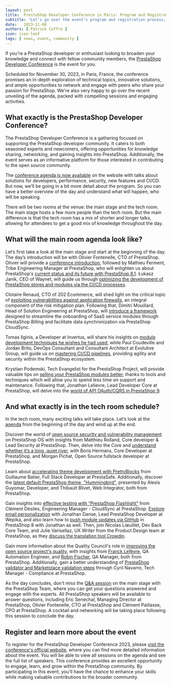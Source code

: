 ```yaml
---
layout: post
title:  PrestaShop Developer Conference in Paris: Program and Registration
subtitle: "Let’s go over the event’s program and registration process, taking place on November 30, 2023"
date:   2023-11-08
authors: [ Patrick Coffre ]
icon: icon-leaf
tags: [ news, event, community ]
---
```


If you're a PrestaShop developer or enthusiast looking to broaden your knowledge and connect with fellow community members, the [PrestaShop Developer Conference](https://events.prestashop.com/prestashop-developer-conference/en) is the event for you. 

Scheduled for November 30, 2023, in Paris, France, the conference promises an in-depth exploration of technical topics, innovative solutions, and ample opportunities to network and engage with peers who share your passion for PrestaShop. We're also very happy to go over the recent unveiling of the agenda, packed with compelling sessions and engaging activities.

## What exactly is the PrestaShop Developer Conference?

The PrestaShop Developer Conference is a gathering focused on supporting the PrestaShop developer community. It caters to both seasoned experts and newcomers, offering opportunities for knowledge sharing, networking, and gaining insights into PrestaShop. Additionally, the event serves as an informative platform for those interested in contributing to the open source community.

The [conference agenda is now available](https://events.prestashop.com/prestashop-developer-conference/en/sessions) on the website with talks about solutions for developers, performance, security, new features and CI/CD.
But now, we’ll be going in a bit more detail about the program. So you can have a better overview of the day and understand what will happen, who will be speaking.

There will be two rooms at the venue: the main stage and the tech  room. The main stage hosts a few more people than the tech room. But the main difference is that the tech room has a mix of shorter and longer talks, allowing for attendees to get a good mix of knowledge throughout the day.

## What will the main room agenda look like?

Let’s first take a look at the main stage and start at the beginning of the day.
The day’s introduction will be with Olivier Fontenelle, CTO of PrestaShop. Olivier will provide a [conference introduction](https://events.prestashop.com/prestashop-developer-conference/en/sessions?searchtext=conference%20introduction&page=1), followed by Mathieu Ferment, Tribe Engineering Manager at PrestaShop, who will enlighten us about PrestaShop's [current status and its future with PrestaShop 8.1](https://events.prestashop.com/prestashop-developer-conference/en/sessions?searchtext=ps%208.1&page=1). Łukasz Janik, CEO of Waynet, will guide us through [optimizing the development of PrestaShop stores and modules via the CI/CD processes](https://events.prestashop.com/prestashop-developer-conference/en/sessions?searchtext=optimization&page=1).

Clotaire Renaud, CTO of 202 Ecommerce, will shed light on the critical topic of [exploiting vulnerabilities against application firewalls](https://events.prestashop.com/prestashop-developer-conference/en/sessions?searchtext=exploit&page=1), an integral component of the risk mitigation plan. Following that, Dimitri Mouillard, Head of Solution Engineering at PrestaShop, will [introduce a framework](https://events.prestashop.com/prestashop-developer-conference/en/sessions?searchtext=framework&page=1) designed to streamline the onboarding of SaaS service modules through PrestaShop Billing and facilitate data synchronization via PrestaShop CloudSync.

Tomas Ilginis, a Developer at Invertus, will share his insights on [module development techniques he wishes he had used](https://events.prestashop.com/prestashop-developer-conference/en/sessions?searchtext=module%20development&page=1), while Paul Coudeville and Jordan Brito, DevOps Consultant and Consultant Architect at Evolutive Group, will guide us on [mastering CI/CD pipelines](https://events.prestashop.com/prestashop-developer-conference/en/sessions?searchtext=pipelines&page=1), providing agility and security within the PrestaShop ecosystem.

Krystian Podemski, Tech Evangelist for the PrestaShop Project, will provide valuable tips on [selling your PrestaShop modules better](https://events.prestashop.com/prestashop-developer-conference/en/sessions?searchtext=custom&page=1), thanks to tools and techniques which will allow you to spend less time on support and maintenance. Following that, Jonathan Lelievre, Lead Developer Core at PrestaShop, will delve into the [world of API OAuth/CQRS in PrestaShop 9](https://events.prestashop.com/prestashop-developer-conference/en/sessions?searchtext=api&page=1). 

## And what exactly is in the tech room schedule?

In the tech room, many exciting talks will take place. Let’s look at the [agenda](https://events.prestashop.com/prestashop-developer-conference/en/sessions) from the beginning of the day and wind up at the end.

Discover the world of [open source security and vulnerability management](https://events.prestashop.com/prestashop-developer-conference/en/sessions?searchtext=ouvert&page=1) on PrestaShop OS with insights from Matthieu Rolland, Core developer & Lead Security at PrestaShop. Then, delve into the Core and [understand whether it’s a long, quiet river](https://events.prestashop.com/prestashop-developer-conference/en/sessions?searchtext=core&page=1), with Boris Hermans, Core Developer at PrestaShop, and Morgan Pichat, Open Source fullstack developer at PrestaShop.

Learn about [accelerating theme development with PrettyBlocks](https://events.prestashop.com/prestashop-developer-conference/en/sessions?searchtext=prettyblocks&page=1) from Guillaume Batier, Full Stack Developer at PrestaSafe. Additionally, discover the [latest default PrestaShop theme, "Hummingbird"](https://events.prestashop.com/prestashop-developer-conference/en/sessions?searchtext=hummingbird&page=1), presented by Alexis Guyomar, Developer, and Thibault Blivet, Web Integrator, both from PrestaShop.

Gain insights into [effective testing with “PrestaShop Flashlight"](https://events.prestashop.com/prestashop-developer-conference/en/sessions?searchtext=flashlight&page=1) from Clément Désiles, Engineering Manager - CloudSync at PrestaShop. [Explore email personalization](https://events.prestashop.com/prestashop-developer-conference/en/sessions?searchtext=personnalisation&page=1) with Jonathan Danse, Lead PrestaShop Developer at Wepika, and also learn how to [push module updates via GitHub](https://events.prestashop.com/prestashop-developer-conference/en/sessions?searchtext=github&page=1) in PrestaShop 8 with Jonathan as well. Then, join Nicolas Lœuillet, Dev Back Core Team, and Julie Varisellaz, UX Writer from the Product Design team at PrestaShop, as they [discuss the translation tool Crowdin](https://events.prestashop.com/prestashop-developer-conference/en/sessions?searchtext=parlez&page=1).

Gain more information about the Quality Council's role in [improving the open source project's quality](https://events.prestashop.com/prestashop-developer-conference/en/sessions?searchtext=quality&page=1), with insights from [Franck Lefèvre](https://github.com/Progi1984), QA Automation Engineer, and [Robin Fischer](https://github.com/Robin-Fischer-PS), QA Manager, both from PrestaShop. Additionally, gain a better understanding of [PrestaShop validator and Marketplace validation steps](https://events.prestashop.com/prestashop-developer-conference/en/sessions?searchtext=validateur&page=1) through Cyril Navarro, Tech Manager - Compliance at PrestaShop.


As the day concludes, don't miss the [Q&A session](https://events.prestashop.com/prestashop-developer-conference/en/sessions?searchtext=session&page=1) on the main stage with the PrestaShop Team, where you can get your questions answered and engage with the experts. All PrestaShop speakers will be available to answer questions, including Eric Senechal, Managing Director at PrestaShop, Olivier Fontenelle, CTO at PrestaShop and Clément Paillasse, CPO at PrestaShop. A cocktail and networking will be taking place following this session to conclude the day.

## Register and learn more about the event

To register for the PrestaShop Developer Conference 2023, please [visit the conference's official website](https://events.prestashop.com/prestashop-developer-conference/en), where you can find more detailed information about the event. You will be able to view all sessions on the agenda and see the full list of speakers. This conference provides an excellent opportunity to engage, learn, and grow within the PrestaShop community. By participating in this event, you'll have the chance to enhance your skills while making valuable contributions to the broader community.

